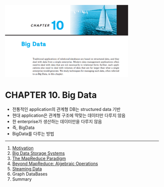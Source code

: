 <img src="img.png"  width="80%"/>

# CHAPTER 10. Big Data

- 전통적인 application의 관계형 DB는 structured data 기반
- 현대 application은 관계형 구조에 딱맞는 데이터만 다루지 않음
- 한 enterprise가 생산하는 데이터만을 다루지 않음
- 즉, BigData
- BigData를 다루는 방법

---

1. [Motivation](1_Motivation/README.md)
2. [Big Data Storage Systems](2_Big_Data_Storage_Systems/README.md)
3. [The MapReduce Paradigm](3_The_MapReduce_Paradigm/README.md)
4. [Beyond MapReduce: Algebraic Operations](4_Beyond_MapReduce_Algebraic_Operations/README.md)
5. [Steaming Data](5_Steaming_Data/README.md)
6. Graph DataBases
7. Summary

